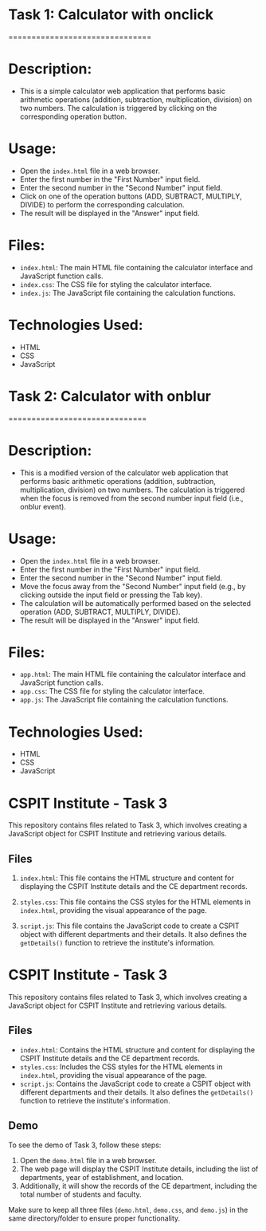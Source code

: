 # Task 1: Calculator with onclick
===============================

# Description:
  - This is a simple calculator web application that performs basic arithmetic operations (addition, subtraction, multiplication, division) on two numbers. The calculation is triggered by clicking on the corresponding operation button.

# Usage:
  - Open the `index.html` file in a web browser.
  - Enter the first number in the "First Number" input field.
  - Enter the second number in the "Second Number" input field.
  - Click on one of the operation buttons (ADD, SUBTRACT, MULTIPLY, DIVIDE) to perform the corresponding calculation.
  - The result will be displayed in the "Answer" input field.

# Files:
  - `index.html`: The main HTML file containing the calculator interface and JavaScript function calls.
  - `index.css`: The CSS file for styling the calculator interface.
  - `index.js`: The JavaScript file containing the calculation functions.

# Technologies Used:
  - HTML
  - CSS
  - JavaScript

# Task 2: Calculator with onblur
==============================

# Description:
  - This is a modified version of the calculator web application that performs basic arithmetic operations (addition, subtraction, multiplication, division) on two numbers. The calculation is triggered when the focus is removed from the second number input field (i.e., onblur event).

# Usage:
  - Open the `index.html` file in a web browser.
  - Enter the first number in the "First Number" input field.
  - Enter the second number in the "Second Number" input field.
  - Move the focus away from the "Second Number" input field (e.g., by clicking outside the input field or pressing the Tab key).
  - The calculation will be automatically performed based on the selected operation (ADD, SUBTRACT, MULTIPLY, DIVIDE).
  - The result will be displayed in the "Answer" input field.

# Files:
  - `app.html`: The main HTML file containing the calculator interface and JavaScript function calls.
  - `app.css`: The CSS file for styling the calculator interface.
  - `app.js`: The JavaScript file containing the calculation functions.

# Technologies Used:
  - HTML
  - CSS
  - JavaScript
# CSPIT Institute - Task 3

This repository contains files related to Task 3, which involves creating a JavaScript object for CSPIT Institute and retrieving various details.

## Files

1. `index.html`: This file contains the HTML structure and content for displaying the CSPIT Institute details and the CE department records.

2. `styles.css`: This file contains the CSS styles for the HTML elements in `index.html`, providing the visual appearance of the page.

3. `script.js`: This file contains the JavaScript code to create a CSPIT object with different departments and their details. It also defines the `getDetails()` function to retrieve the institute's information.
# CSPIT Institute - Task 3

This repository contains files related to Task 3, which involves creating a JavaScript object for CSPIT Institute and retrieving various details.

## Files

- `index.html`: Contains the HTML structure and content for displaying the CSPIT Institute details and the CE department records.
- `styles.css`: Includes the CSS styles for the HTML elements in `index.html`, providing the visual appearance of the page.
- `script.js`: Contains the JavaScript code to create a CSPIT object with different departments and their details. It also defines the `getDetails()` function to retrieve the institute's information.

## Demo

To see the demo of Task 3, follow these steps:

1. Open the `demo.html` file in a web browser.
2. The web page will display the CSPIT Institute details, including the list of departments, year of establishment, and location.
3. Additionally, it will show the records of the CE department, including the total number of students and faculty.

Make sure to keep all three files (`demo.html`, `demo.css`, and `demo.js`) in the same directory/folder to ensure proper functionality.

